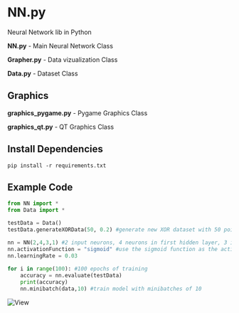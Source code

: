 # NN.py
Neural Network lib in Python

**NN.py**         - Main Neural Network Class

**Grapher.py**    - Data vizualization Class

**Data.py**       - Dataset Class

## Graphics
**graphics_pygame.py**   - Pygame Graphics Class

**graphics_qt.py**       - QT Graphics Class


## Install Dependencies
    pip install -r requirements.txt

## Example Code
```py
from NN import *
from Data import *

testData = Data()
testData.generateXORData(50, 0.2) #generate new XOR dataset with 50 points

nn = NN(2,4,3,1) #2 input neurons, 4 neurons in first hidden layer, 3 in second hidden layer and 1 in output layer
nn.activationFunction = "sigmoid" #use the sigmoid function as the activation function
nn.learningRate = 0.03
    
for i in range(100): #100 epochs of training
    accuracy = nn.evaluate(testData)
    print(accuracy)
    nn.minibatch(data,10) #train model with minibatches of 10
```

![View](view.gif)
